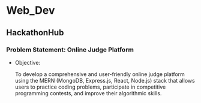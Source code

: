 # Web_Dev

## HackathonHub

### Problem Statement: Online Judge Platform

- Objective:

  To develop a comprehensive and user-friendly online judge platform using the MERN (MongoDB, Express.js, React, Node.js) stack that allows users to practice coding problems, participate in competitive programming contests, and improve their algorithmic skills.
